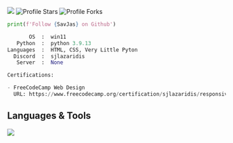 ![](https://komarev.com/ghpvc/?username=Zer0PointZero&color=b93133)
<img src="https://img.shields.io/badge/dynamic/json?&label=Total%20Stars&color=bb2527&style=flat&style=for-the-badge&query=%24.stars&url=https://api.github-star-counter.workers.dev/user/SavJas" alt="Profile Stars"></a>
<img src="https://img.shields.io/badge/dynamic/json?&label=Total%20Forks&color=bb2527&style=flat&style=for-the-badge&query=%24.forks&url=https://api.github-star-counter.workers.dev/user/SavJas" alt="Profile Forks"></a>

```python
print(f'Follow {SavJas} on Github')
```

```python
       OS  :  win11
   Python  :  python 3.9.13
Languages  :  HTML, CSS, Very Little Pyton
  Discord  :  sjlazaridis
   Server  :  None
```

```python
Certifications:

- FreeCodeCamp Web Design
  URL: https://www.freecodecamp.org/certification/sjlazaridis/responsive-web-design
```


<h2 align="left">Languages & Tools</h2>
<div align="left">
    <img src="https://skillicons.dev/icons?i=html,css,atom,vscode,github,discord" />
</div>
